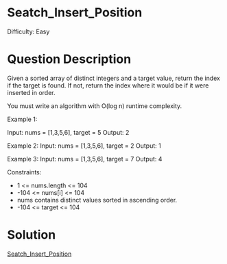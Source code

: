 
# Seatch_Insert_Position

Difficulty: Easy

# Question Description

Given a sorted array of distinct integers and a target value, return the index if the target is found. If not, return the index where it would be if it were inserted in order.

You must write an algorithm with O(log n) runtime complexity.

Example 1:

Input: nums = [1,3,5,6], target = 5
Output: 2

Example 2:
Input: nums = [1,3,5,6], target = 2
Output: 1

Example 3:
Input: nums = [1,3,5,6], target = 7
Output: 4
 
Constraints:

- 1 <= nums.length <= 104
- -104 <= nums[i] <= 104
- nums contains distinct values sorted in ascending order.
- -104 <= target <= 104

# Solution

[Seatch_Insert_Position]([35]Seatch_Insert_Position.py)
    
    
